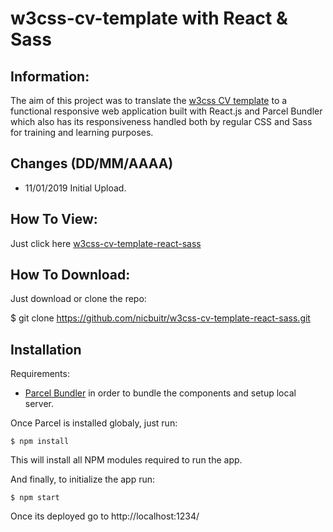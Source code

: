 # w3css-cv-template with React & Sass

## Information:

The aim of this project was to translate the [w3css CV template](https://www.w3schools.com/w3css/tryw3css_templates_cv.htm) to a functional responsive web application built with React.js and Parcel Bundler which also has its responsiveness handled both by regular CSS and Sass for training and learning purposes.

## Changes (DD/MM/AAAA)

- 11/01/2019 Initial Upload.

## How To View:

Just click here [w3css-cv-template-react-sass](https://nicbuitr.github.io/w3css-cv-template-react-sass/)

## How To Download:

Just download or clone the repo:

$ git clone https://github.com/nicbuitr/w3css-cv-template-react-sass.git

## Installation

Requirements:

- [Parcel Bundler](https://parceljs.org/getting_started.html) in order to bundle the components and setup local server.	

Once Parcel is installed globaly, just run:

    $ npm install

This will install all NPM modules required to run the app.

And finally, to initialize the app run:

    $ npm start

Once its deployed go to http://localhost:1234/